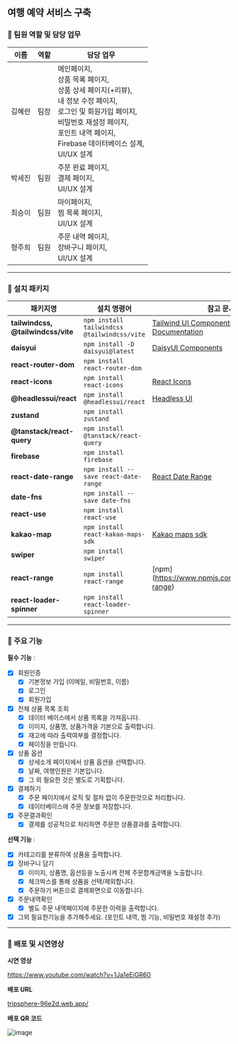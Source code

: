 ## 여행 예약 서비스 구축

### **📍 팀원 역할 및 담당 업무**

| 이름   | 역할 | 담당 업무 |
| ---- | ---- | ---- |
| 김혜란 | 팀장 | 메인페이지,<br/> 상품 목록 페이지,<br/> 상품 상세 페이지(+리뷰),<br/> 내 정보 수정 페이지,<br/> 로그인 및 회원가입 페이지, <br/> 비밀번호 재설정 페이지, <br/> 포인트 내역 페이지, <br/> Firebase 데이터베이스 설계,<br/> UI/UX 설계 |
| 박세진 | 팀원 | 주문 완료 페이지,<br/> 결제 페이지,<br/> UI/UX 설계 |
| 최승이 | 팀원 | 마이페이지,<br/> 찜 목록 페이지,<br/> UI/UX 설계 |
| 형주희 | 팀원 | 주문 내역 페이지,<br/> 장바구니 페이지,<br/> UI/UX 설계 | 

---

### **📍 설치 패키지**

| 패키지명                           | 설치 명령어                                 | 참고 문서                                                                                                                                             |
| ---------------------------------- | ------------------------------------------- | ----------------------------------------------------------------------------------------------------------------------------------------------------- |
| **tailwindcss, @tailwindcss/vite** | `npm install tailwindcss @tailwindcss/vite` | [Tailwind UI Components](https://tailwindui.com/components#product-application-ui-forms), [Tailwind Documentation](https://tailwindcss.com/docs/flex) |
| **daisyui**                        | `npm install -D daisyui@latest`             | [DaisyUI Components](https://daisyui.com/components/button/)                                                                                          |
| **react-router-dom**               | `npm install react-router-dom`              |                                                                                                                                                       |
| **react-icons**                    | `npm install react-icons`                   | [React Icons](https://react-icons.github.io/react-icons/icons/bi/)                                                                                    |
| **@headlessui/react**              | `npm install @headlessui/react`             | [Headless UI](https://headlessui.com/)                                                                                                                |
| **zustand**                        | `npm install zustand`                       |                                                                                                                                                       |
| **@tanstack/react-query**          | `npm install @tanstack/react-query`         |                                                                                                                                                       |
| **firebase**                       | `npm install firebase`                      |                                                                                                                                                       |
| **react-date-range**               | `npm install --save react-date-range`       | [React Date Range](https://github.com/hypeserver/react-date-range)                                                                                    |
| **date-fns**                       | `npm install --save date-fns`               |                                                                                                                                                       |
| **react-use**                      | `npm install react-use`                     |                                                                                                                                                       |
| **kakao-map**                      | `npm install react-kakao-maps-sdk`          | [Kakao maps sdk](https://react-kakao-maps-sdk.jaeseokim.dev/docs/sample/)                                                                             |
| **swiper**                         | `npm install swiper`                        |                                                                                                                                                       |
| **react-range**                    | `npm install react-range`                   | [npm] (https://www.npmjs.com/package/react-range)                                                                                                     |
| **react-loader-spinner**           | `npm install react-loader-spinner`          |                                                                                                                                                       |

---

### **📍 주요 기능**

**필수 기능** :

- [x]  회원인증
    - [x]  기본정보 가입 (이메일, 비밀번호, 이름)
    - [x]  로그인
    - [x]  회원가입
- [x]  전체 상품 목록 조회
    - [x]  데이터 베이스에서 상품 목록을 가져옵니다.
    - [x]  이미지, 상품명, 상품가격을 기본으로 출력합니다.
    - [x]  재고에 따라 출력여부를 결정합니다.
    - [x]  페이징을 만듭니다.
- [x]  상품 옵션
    - [x]  상세소개 페이지에서 상품 옵션을 선택합니다.
    - [x]  날짜, 여행인원은 기본입니다.
    - [x]  그 외 필요한 것은 별도로 기획합니다.
- [x]  결제하기
    - [x]  주문 페이지에서 로직 및 절차 없이 주문한것으로 처리합니다.
    - [x]  데이터베이스에 주문 정보를 저장합니다.
- [x]  주문결과확인
    - [x]  결제를 성공적으로 처리하면 주문한 상품결과를 출력합니다.

**선택 기능** :

- [x]  카테고리를 분류하여 상품을 출력합니다.
- [x]  장바구니 담기
    - [x]  이미지, 상품명, 옵션등을 노출시켜 전체 주문합계금액을 노출합니다.
    - [x]  체크박스를 통해 상품을 선택/제외합니다.
    - [x]  주문하기 버튼으로 결제화면으로 이동합니다.
- [x]  주문내역확인
    - [x]  별도 주문 내역페이지에 주문한 이력을 출력합니다.
- [x]  그외 필요한기능을 추가해주세요. (포인트 내역, 찜 기능, 비밀번호 재설정 추가)

---

### **📍 배포 및 시연영상**

**시연 영상**

https://www.youtube.com/watch?v=1Ja1eEiGR60

**배포 URL**

[tripsphere-96e2d.web.app/](https://tripsphere-96e2d.web.app/)

**배포 QR 코드**

![image](https://github.com/user-attachments/assets/452c97b7-3651-4735-b3a5-1b7d4fbeb8f0)
